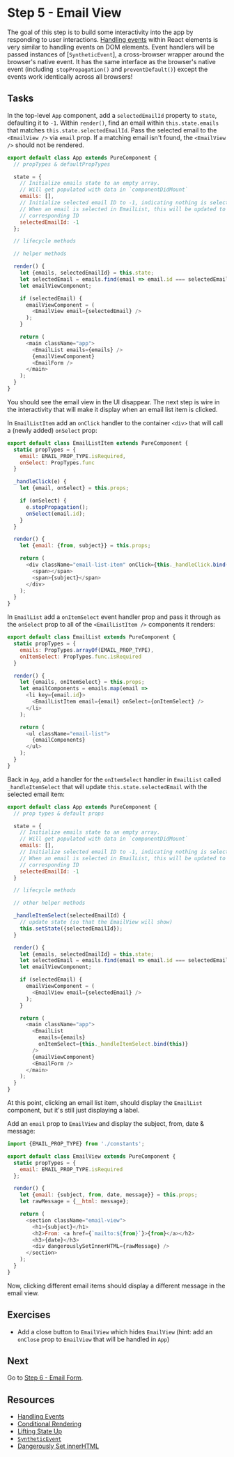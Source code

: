# Step 5 - Email View

The goal of this step is to build some interactivity into the app by responding to user interactions. [Handling events](https://facebook.github.io/react/docs/handling-events.html) within React elements is very similar to handling events on DOM elements. Event handlers will be passed instances of [`SyntheticEvent`], a cross-browser wrapper around the browser's native event. It has the same interface as the browser's native event (including` stopPropagation()` and `preventDefault()`) except the events work identically across all browsers!

## Tasks

In the top-level `App` component, add a `selectedEmailId` property to `state`, defaulting it to `-1`. Within `render()`, find an email within `this.state.emails` that matches `this.state.selectedEmailId`. Pass the selected email to the `<EmailView />` via `email` prop. If a matching email isn't found, the `<EmailView />` should not be rendered.

```js
export default class App extends PureComponent {
  // propTypes & defaultPropTypes

  state = {
    // Initialize emails state to an empty array.
    // Will get populated with data in `componentDidMount`
    emails: [],
    // Initialize selected email ID to -1, indicating nothing is selected.
    // When an email is selected in EmailList, this will be updated to
    // corresponding ID
    selectedEmailId: -1
  };

  // lifecycle methods

  // helper methods

  render() {
    let {emails, selectedEmailId} = this.state;
    let selectedEmail = emails.find(email => email.id === selectedEmailId);
    let emailViewComponent;

    if (selectedEmail) {
      emailViewComponent = (
        <EmailView email={selectedEmail} />
      );
    }

    return (
      <main className="app">
        <EmailList emails={emails} />
        {emailViewComponent}
        <EmailForm />
      </main>
    );
  }
}
```

You should see the email view in the UI disappear. The next step is wire in the interactivity that will make it display when an email list item is clicked.

In `EmailListItem` add an `onClick` handler to the container `<div>` that will call a (newly added) `onSelect` prop:

```js
export default class EmailListItem extends PureComponent {
  static propTypes = {
    email: EMAIL_PROP_TYPE.isRequired,
    onSelect: PropTypes.func
  }

  _handleClick(e) {
    let {email, onSelect} = this.props;

    if (onSelect) {
      e.stopPropagation();
      onSelect(email.id);
    }
  }

  render() {
    let {email: {from, subject}} = this.props;

    return (
      <div className="email-list-item" onClick={this._handleClick.bind(this)}>
        <span></span>
        <span>{subject}</span>
      </div>
    );
  }
}
```

In `EmailList` add a `onItemSelect` event handler prop and pass it through as the `onSelect` prop to all of the `<EmailListItem />` components it renders:

```js
export default class EmailList extends PureComponent {
  static propTypes = {
    emails: PropTypes.arrayOf(EMAIL_PROP_TYPE),
    onItemSelect: PropTypes.func.isRequired
  }

  render() {
    let {emails, onItemSelect} = this.props;
    let emailComponents = emails.map(email =>
      <li key={email.id}>
        <EmailListItem email={email} onSelect={onItemSelect} />
      </li>
    );

    return (
      <ul className="email-list">
        {emailComponents}
      </ul>
    );
  }
}
```

Back in `App`, add a handler for the `onItemSelect` handler in `EmailList` called `_handleItemSelect` that will update `this.state.selectedEmail` with the selected email item:

```js
export default class App extends PureComponent {
  // prop types & default props

  state = {
    // Initialize emails state to an empty array.
    // Will get populated with data in `componentDidMount`
    emails: [],
    // Initialize selected email ID to -1, indicating nothing is selected.
    // When an email is selected in EmailList, this will be updated to
    // corresponding ID
    selectedEmailId: -1
  }

  // lifecycle methods

  // other helper methods

  _handleItemSelect(selectedEmailId) {
    // update state (so that the EmailView will show)
    this.setState({selectedEmailId});
  }

  render() {
    let {emails, selectedEmailId} = this.state;
    let selectedEmail = emails.find(email => email.id === selectedEmailId);
    let emailViewComponent;

    if (selectedEmail) {
      emailViewComponent = (
        <EmailView email={selectedEmail} />
      );
    }

    return (
      <main className="app">
        <EmailList
          emails={emails}
          onItemSelect={this._handleItemSelect.bind(this)}
        />
        {emailViewComponent}
        <EmailForm />
      </main>
    );
  }
}
```

At this point, clicking an email list item, should display the `EmailList` component, but it's still just displaying a label.

Add an `email` prop to `EmailView` and display the subject, from, date & message:

```js
import {EMAIL_PROP_TYPE} from './constants';

export default class EmailView extends PureComponent {
  static propTypes = {
    email: EMAIL_PROP_TYPE.isRequired
  };

  render() {
    let {email: {subject, from, date, message}} = this.props;
    let rawMessage = {__html: message};

    return (
      <section className="email-view">
        <h1>{subject}</h1>
        <h2>From: <a href={`mailto:${from}`}>{from}</a></h2>
        <h3>{date}</h3>
        <div dangerouslySetInnerHTML={rawMessage} />
      </section>
    );
  }
}
```

Now, clicking different email items should display a different message in the email view.

## Exercises

- Add a close button to `EmailView` which hides `EmailView` (hint: add an `onClose` prop to `EmailView` that will be handled in `App`)

## Next

Go to [Step 6 - Email Form](../06-email-form/).

## Resources

- [Handling Events](https://facebook.github.io/react/docs/handling-events.html)
- [Conditional Rendering](https://facebook.github.io/react/docs/conditional-rendering.html)
- [Lifting State Up](https://facebook.github.io/react/docs/lifting-state-up.html)
- [`SyntheticEvent`](https://facebook.github.io/react/docs/events.html)
- [Dangerously Set innerHTML](https://facebook.github.io/react/docs/dom-elements.html#dangerouslysetinnerhtml)
